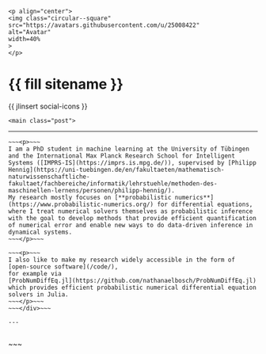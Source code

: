 
~~~
<p align="center">
<img class="circular--square"
src="https://avatars.githubusercontent.com/u/25008422"
alt="Avatar"
width=40%
>
</p>
~~~

# {{ fill sitename }}
{{ jlinsert social-icons }}


~~~
<main class="post">
~~~

---

~~~<div style="text-align:justify">~~~
~~~<p>~~~
I am a PhD student in machine learning at the University of Tübingen and the International Max Planck Research School for Intelligent Systems ([IMPRS-IS](https://imprs.is.mpg.de/)), supervised by [Philipp Hennig](https://uni-tuebingen.de/en/fakultaeten/mathematisch-naturwissenschaftliche-fakultaet/fachbereiche/informatik/lehrstuehle/methoden-des-maschinellen-lernens/personen/philipp-hennig/).
My research mostly focuses on [**probabilistic numerics**](https://www.probabilistic-numerics.org/) for differential equations,
where I treat numerical solvers themselves as probabilistic inference
with the goal to develop methods that provide efficient quantification of numerical error and enable new ways to do data-driven inference in dynamical systems.
~~~</p>~~~

~~~<p>~~~
I also like to make my research widely accessible in the form of [open-source software](/code/),
for example via
[ProbNumDiffEq.jl](https://github.com/nathanaelbosch/ProbNumDiffEq.jl)
which provides efficient probabilistic numerical differential equation solvers in Julia.
~~~</p>~~~
~~~</div>~~~

---


~~~
</main>
~~~
